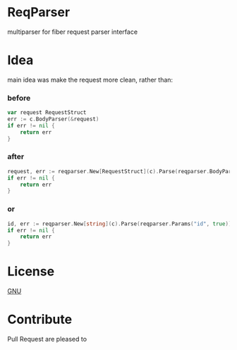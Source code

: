 # ReqParser
multiparser for fiber request parser interface

# Idea
main idea was make the request more clean, rather than:
### before
```go
var request RequestStruct
err := c.BodyParser(&request)
if err != nil {
    return err
}
```
### after
```go
request, err := reqparser.New[RequestStruct](c).Parse(reqparser.BodyParser())
if err != nil {
    return err
}
```

### or
```go
id, err := reqparser.New[string](c).Parse(reqparser.Params("id", true))
if err != nil {
    return err
}
```

# License
[GNU](https://github.com/itzngga/reqparser/blob/master/LICENSE)

# Contribute
Pull Request are pleased to